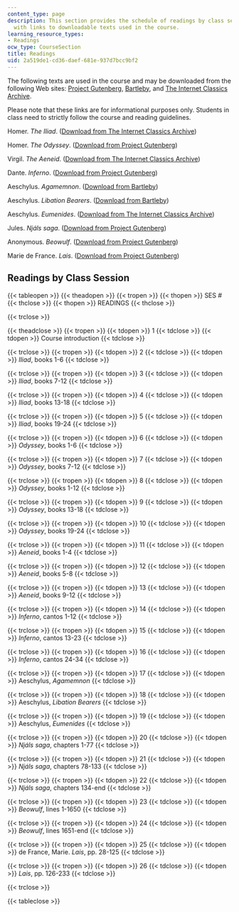 ```yaml
---
content_type: page
description: This section provides the schedule of readings by class session along
  with links to downloadable texts used in the course.
learning_resource_types:
- Readings
ocw_type: CourseSection
title: Readings
uid: 2a519de1-cd36-daef-681e-937d7bcc9bf2
---
```


The following texts are used in the course and may be downloaded from the following Web sites: [Project Gutenberg](http://www.gutenberg.org/), [Bartleby](http://www.bartleby.com/), and [The Internet Classics Archive](http://classics.mit.edu/).

Please note that these links are for informational purposes only. Students in class need to strictly follow the course and reading guidelines.

Homer. _The Iliad_. ([Download from The Internet Classics Archive](http://classics.mit.edu/Homer/iliad.html))

Homer. _The Odyssey_. ([Download from Project Gutenberg](http://www.gutenberg.org/browse/BIBREC/BR1728.HTM
))

Virgil. _The Aeneid_. ([Download from The Internet Classics Archive](http://classics.mit.edu/Virgil/aeneid.html))

Dante. _Inferno_. ([Download from Project Gutenberg](http://www.gutenberg.org/browse/BIBREC/BR1995.HTM
))

Aeschylus. _Agamemnon_. ([Download from Bartleby](http://www.bartleby.com/8/1/))

Aeschylus. _Libation Bearers_. ([Download from Bartleby](http://www.bartleby.com/8/2/))

Aeschylus. _Eumenides_. ([Download from The Internet Classics Archive](http://classics.mit.edu/Aeschylus/eumendides.html))

Jules. _Njáls saga_. ([Download from Project Gutenberg](http://www.gutenberg.org/etext/24888))

Anonymous. _Beowulf_. ([Download from Project Gutenberg](http://www.gutenberg.org/etext/19633))

Marie de France. _Lais_. ([Download from Project Gutenberg](http://www.gutenberg.org/etext/11417))

Readings by Class Session
-------------------------

{{< tableopen >}}
{{< theadopen >}}
{{< tropen >}}
{{< thopen >}}
SES #
{{< thclose >}}
{{< thopen >}}
READINGS
{{< thclose >}}

{{< trclose >}}

{{< theadclose >}}
{{< tropen >}}
{{< tdopen >}}
1
{{< tdclose >}}
{{< tdopen >}}
Course introduction
{{< tdclose >}}

{{< trclose >}}
{{< tropen >}}
{{< tdopen >}}
2
{{< tdclose >}}
{{< tdopen >}}
_Iliad_, books 1-6
{{< tdclose >}}

{{< trclose >}}
{{< tropen >}}
{{< tdopen >}}
3
{{< tdclose >}}
{{< tdopen >}}
_Iliad_, books 7-12
{{< tdclose >}}

{{< trclose >}}
{{< tropen >}}
{{< tdopen >}}
4
{{< tdclose >}}
{{< tdopen >}}
_Iliad_, books 13-18
{{< tdclose >}}

{{< trclose >}}
{{< tropen >}}
{{< tdopen >}}
5
{{< tdclose >}}
{{< tdopen >}}
_Iliad_, books 19-24
{{< tdclose >}}

{{< trclose >}}
{{< tropen >}}
{{< tdopen >}}
6
{{< tdclose >}}
{{< tdopen >}}
_Odyssey_, books 1-6
{{< tdclose >}}

{{< trclose >}}
{{< tropen >}}
{{< tdopen >}}
7
{{< tdclose >}}
{{< tdopen >}}
_Odyssey_, books 7-12
{{< tdclose >}}

{{< trclose >}}
{{< tropen >}}
{{< tdopen >}}
8
{{< tdclose >}}
{{< tdopen >}}
_Odyssey_, books 1-12
{{< tdclose >}}

{{< trclose >}}
{{< tropen >}}
{{< tdopen >}}
9
{{< tdclose >}}
{{< tdopen >}}
_Odyssey_, books 13-18
{{< tdclose >}}

{{< trclose >}}
{{< tropen >}}
{{< tdopen >}}
10
{{< tdclose >}}
{{< tdopen >}}
_Odyssey_, books 19-24
{{< tdclose >}}

{{< trclose >}}
{{< tropen >}}
{{< tdopen >}}
11
{{< tdclose >}}
{{< tdopen >}}
_Aeneid_, books 1-4
{{< tdclose >}}

{{< trclose >}}
{{< tropen >}}
{{< tdopen >}}
12
{{< tdclose >}}
{{< tdopen >}}
_Aeneid_, books 5-8
{{< tdclose >}}

{{< trclose >}}
{{< tropen >}}
{{< tdopen >}}
13
{{< tdclose >}}
{{< tdopen >}}
_Aeneid_, books 9-12
{{< tdclose >}}

{{< trclose >}}
{{< tropen >}}
{{< tdopen >}}
14
{{< tdclose >}}
{{< tdopen >}}
_Inferno_, cantos 1-12
{{< tdclose >}}

{{< trclose >}}
{{< tropen >}}
{{< tdopen >}}
15
{{< tdclose >}}
{{< tdopen >}}
_Inferno_, cantos 13-23
{{< tdclose >}}

{{< trclose >}}
{{< tropen >}}
{{< tdopen >}}
16
{{< tdclose >}}
{{< tdopen >}}
_Inferno_, cantos 24-34
{{< tdclose >}}

{{< trclose >}}
{{< tropen >}}
{{< tdopen >}}
17
{{< tdclose >}}
{{< tdopen >}}
Aeschylus, _Agamemnon_
{{< tdclose >}}

{{< trclose >}}
{{< tropen >}}
{{< tdopen >}}
18
{{< tdclose >}}
{{< tdopen >}}
Aeschylus, _Libation Bearers_
{{< tdclose >}}

{{< trclose >}}
{{< tropen >}}
{{< tdopen >}}
19
{{< tdclose >}}
{{< tdopen >}}
Aeschylus, _Eumenides_
{{< tdclose >}}

{{< trclose >}}
{{< tropen >}}
{{< tdopen >}}
20
{{< tdclose >}}
{{< tdopen >}}
_Njáls saga_, chapters 1-77
{{< tdclose >}}

{{< trclose >}}
{{< tropen >}}
{{< tdopen >}}
21
{{< tdclose >}}
{{< tdopen >}}
_Njáls saga_, chapters 78-133
{{< tdclose >}}

{{< trclose >}}
{{< tropen >}}
{{< tdopen >}}
22
{{< tdclose >}}
{{< tdopen >}}
_Njáls saga_, chapters 134-end
{{< tdclose >}}

{{< trclose >}}
{{< tropen >}}
{{< tdopen >}}
23
{{< tdclose >}}
{{< tdopen >}}
_Beowulf_, lines 1-1650
{{< tdclose >}}

{{< trclose >}}
{{< tropen >}}
{{< tdopen >}}
24
{{< tdclose >}}
{{< tdopen >}}
_Beowulf_, lines 1651-end
{{< tdclose >}}

{{< trclose >}}
{{< tropen >}}
{{< tdopen >}}
25
{{< tdclose >}}
{{< tdopen >}}
de France, Marie. _Lais_, pp. 28-125
{{< tdclose >}}

{{< trclose >}}
{{< tropen >}}
{{< tdopen >}}
26
{{< tdclose >}}
{{< tdopen >}}
_Lais_, pp. 126-233
{{< tdclose >}}

{{< trclose >}}

{{< tableclose >}}